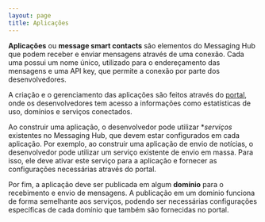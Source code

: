 ```yaml
---
layout: page
title: Aplicações
---
```


**Aplicações** ou **message smart contacts** são elementos do Messaging Hub que podem receber e enviar mensagens através de uma conexão. Cada uma possui um nome único, utilizado para o endereçamento das mensagens e uma API key, que permite a conexão por parte dos desenvolvedores. 

A criação e o gerenciamento das aplicações são feitos através do [portal](http://messaginghub.io), onde os desenvolvedores tem acesso a informações como estatísticas de uso, domínios e serviços conectados.

Ao construir uma aplicação, o desenvolvedor pode utilizar **serviços* existentes no Messaging Hub, que devem estar configurados em cada aplicação. Por exemplo, ao construir uma aplicação de envio de notícias, o desenvolvedor pode utilizar um serviço existente de envio em massa. Para isso, ele deve ativar este serviço para a aplicação e fornecer as configurações necessárias através do portal.

Por fim, a aplicação deve ser publicada em algum **domínio** para o recebimento e envio de mensagens. A publicação em um domínio funciona de forma semelhante aos serviços, podendo ser necessárias configurações específicas de cada domínio que também são fornecidas no portal.
